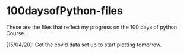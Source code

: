 # 100daysofPython-files
These are the files that reflect my progress on the 100 days of python Course.

[15/04/20]: Got the covid data set up to start plotting tomorrow.
